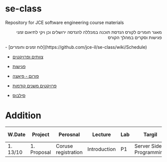 se-class
========

Repository for JCE software engineering course materials

<p dir="rtl">
מאגר חומרים לקורס הנדסת תוכנה במכללה להנדסה ירושלים
וכן ויקי לתיאום זמני פגישות וסקרים במהלך הקורס
</p>
- [לוח זמנים וחומרים](https://github.com/jce-il/se-class/wiki/Schedule)

- [צוותים ופרויקטים](https://github.com/jce-il/se-class/wiki/Projects)

- [פגישות](https://github.com/jce-il/se-class/wiki/Meetings)

- [פורום - פיאצה](https://piazza.com/class#spring2013/se10014)

- [פרויקטים משנים קודמות](https://github.com/jce-il/se-class/wiki/PastProjects)

- [סילבוס](https://github.com/jce-il/se-class/blob/master/downloads/se13b-syllabus.pdf?raw=true)




Addition
========

| W.Date   |  Project   | Perosnal | Lecture    | Lab    | Targil    | Project Submission | 
|----------|------------|----------|------------|--------|-----------|--------------------|
| 1. 13/10 | 1. Proposal|Coruse registration | Introduction | P1 | Server Side Programming | - |
